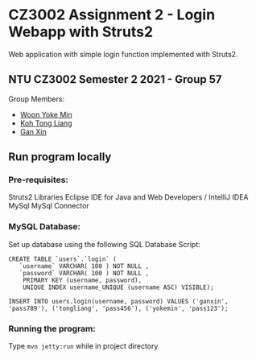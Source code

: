 # CZ3002 Assignment 2 - Login Webapp with Struts2
Web application with simple login function implemented with Struts2.

## NTU CZ3002 Semester 2 2021 - Group 57
Group Members:
* [Woon Yoke Min](https://github.com/yokemin)
* [Koh Tong Liang](https://github.com/KohTongLiang)
* [Gan Xin](https://github.com/codergan)

## Run program locally
### Pre-requisites:
Struts2 Libraries
Eclipse IDE for Java and Web Developers / IntelliJ IDEA
MySql
MySql Connector

### MySQL Database:
Set up database using the following SQL Database Script:
```mysql
CREATE TABLE `users`.`login` (
   `username` VARCHAR( 100 ) NOT NULL ,
   `password` VARCHAR( 100 ) NOT NULL ,
    PRIMARY KEY (username, password),
    UNIQUE INDEX username_UNIQUE (username ASC) VISIBLE);

INSERT INTO users.login(username, password) VALUES ('ganxin', 'pass789'), ('tongliang', 'pass456'), ('yokemin', 'pass123');
```

### Running the program:
Type `mvn jetty:run` while in project directory
